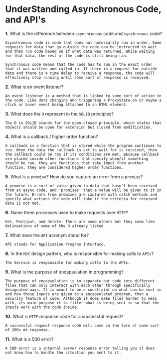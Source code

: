 # UnderStanding Asynchronous Code, and API's

**1.** What is the difference between `asynchronous` code and `synchronous` code?
<!-- enter you answer in the space below -->
```
Asynchronous code is code that does not necessarily run in order. Some requests for data that go outside the code can be instructed to wait and then run code based on if what data was returned. While waiting for that data, the rest of the code is still being ran.

Synchronous code means that the code has to run in the exact order that it was written and called in. If there is a request for outside data and there is a time delay to receive a response, the code will effectively stop running until some sort of response is received.
```
**2.** What is an event listener?
<!-- enter you answer in the space below -->
```
An event listener is a method that is linked to some sort of action in the code. Like data changing and triggering a ProxyState.on or maybe a click or hover event being attached to an HTML element.
```
**3.** What does the `O` represent in the `SOLID` principles?
<!-- enter you answer in the space below -->
```
The O in SOLID stands for the open-closed principle, which states that objects should be open for extension but closed from modification.
```
**4.** What is a callback / higher order function?
<!-- enter you answer in the space below -->
```
A callback is a function that is stored while the program continues to run. When the data the callback is set to wait for is received, then the callback could be ran if its conditions are met. Because callback are placed inside other functions that specify when/if something should be ran, they are functions that take imput from another function, they are considered higher order functions.
```
**5.** What is a `promise`? How do you capture an error from a `promise`?
<!-- enter you answer in the space below -->
```
A promise is a sort of value given to data that hasn't been received from an async code, and 'promises' that a value will be given to it in the future. Errors from promises are captured with catch methods and specify what actions the code will take if the criteria for received data is not met.
```
**6.** Name three processes used to make requests over `HTTP`?
<!-- enter you answer in the space below -->
```
Get, Post/put, and delete. There are some others but they seem like delineations of some of the 3 already listed
```
**7.** What does the `API` acronym stand for?
<!-- enter you answer in the space below -->
```
API stands for Application Program Interface.
```
**8.** In the `MVC` design pattern, who is responsible for making calls to `APIs`?
<!-- enter you answer in the space below -->
```
The Service is responsible for making calls to the APIs.
```
**9.** What is the purpose of encapsulation in programming?
<!-- enter you answer in the space below -->
```
The purpose of encapsulation is to separate out code into different files that can only interact with each other through specifically designated ways. It is meant to be a constraint on what can be sent in and how those inputs are given to a encapsulated program, than a security feature of code. Although it does make files harder to mess with, its main purpose it to filter what is being sent in so that the inputs work with the code inside.
```
**10.** What is `HTTP` response code for a successful request?
<!-- enter you answer in the space below -->
```
A successful request response code will come in the form of some sort of 200s ok response.
```
**11.** What is a 500 error?
<!-- enter you answer in the space below -->
```
A 500 error is a internal server response error telling you it does not know how to handle the situation you sent to it.
```